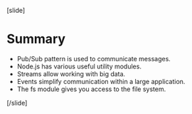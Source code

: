[slide]

# Summary

- Pub/Sub pattern is used to communicate messages.
- Node.js has various useful utility modules.
- Streams allow working with big data.
- Events simplify communication within a large application.
- The fs module gives you access to the file system.

[/slide]